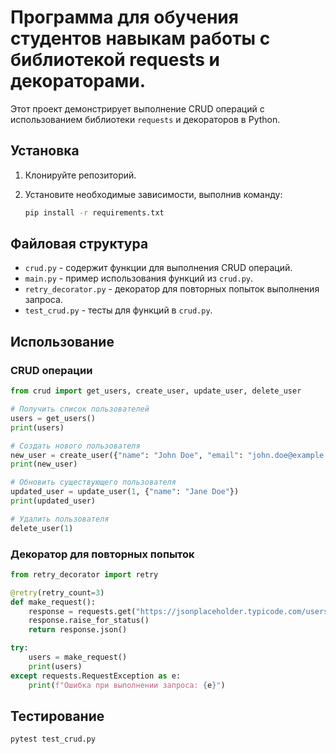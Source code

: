 # Программа для обучения студентов навыкам работы с библиотекой requests и декораторами.

Этот проект демонстрирует выполнение CRUD операций с использованием библиотеки `requests` и декораторов в Python. 

## Установка

1. Клонируйте репозиторий.
2. Установите необходимые зависимости, выполнив команду:

    ```sh
    pip install -r requirements.txt
    ```

## Файловая структура

- `crud.py` - содержит функции для выполнения CRUD операций.
- `main.py` - пример использования функций из `crud.py`.
- `retry_decorator.py` - декоратор для повторных попыток выполнения запроса.
- `test_crud.py` - тесты для функций в `crud.py`.

## Использование

### CRUD операции

```python
from crud import get_users, create_user, update_user, delete_user

# Получить список пользователей
users = get_users()
print(users)

# Создать нового пользователя
new_user = create_user({"name": "John Doe", "email": "john.doe@example.com"})
print(new_user)

# Обновить существующего пользователя
updated_user = update_user(1, {"name": "Jane Doe"})
print(updated_user)

# Удалить пользователя
delete_user(1)
```

### Декоратор для повторных попыток
```python
from retry_decorator import retry

@retry(retry_count=3)
def make_request():
    response = requests.get("https://jsonplaceholder.typicode.com/users")
    response.raise_for_status()
    return response.json()

try:
    users = make_request()
    print(users)
except requests.RequestException as e:
    print(f"Ошибка при выполнении запроса: {e}")
```

## Тестирование
```shell
pytest test_crud.py
```
